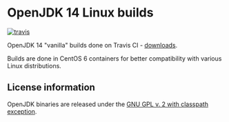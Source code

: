 OpenJDK 14 Linux builds
=======================

[![travis](https://travis-ci.org/ojdkbuild/contrib_jdk14u-ci.svg?branch=jdk-14.0.2%2B12)](https://travis-ci.org/ojdkbuild/contrib_jdk14u-ci/builds)

OpenJDK 14 "vanilla" builds done on Travis CI - [downloads](https://github.com/ojdkbuild/contrib_jdk14u-ci/releases).

Builds are done in CentOS 6 containers for better compatibility with various Linux distributions.

License information
-------------------

OpenJDK binaries are released under the [GNU GPL v. 2 with classpath exception](https://github.com/ojdkbuild/contrib_jdk14u-ci/blob/master/LICENSE).

